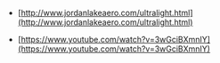 * [http://www.jordanlakeaero.com/ultralight.html](http://www.jordanlakeaero.com/ultralight.html)

* [https://www.youtube.com/watch?v=3wGciBXmnIY](https://www.youtube.com/watch?v=3wGciBXmnIY)
